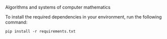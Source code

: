 Algorithms and systems of computer mathematics

To install the required dependencies in your environment, run the following command:
```
pip install -r requirements.txt
```
